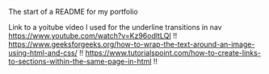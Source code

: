 The start of a README for my portfolio

Link to a yoitube video I used for the underline transitions in nav
https://www.youtube.com/watch?v=Kz96odltLQI !!
https://www.geeksforgeeks.org/how-to-wrap-the-text-around-an-image-using-html-and-css/ !!
https://www.tutorialspoint.com/how-to-create-links-to-sections-within-the-same-page-in-html !!